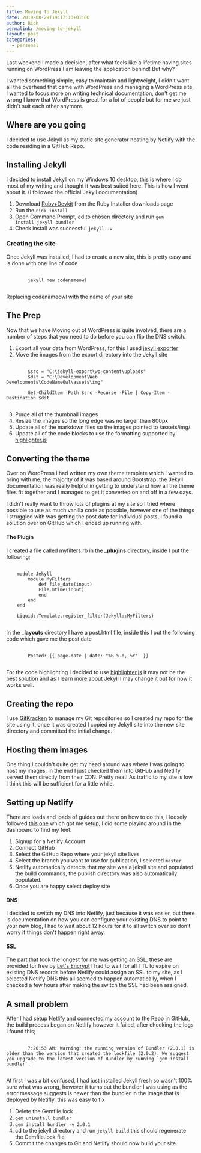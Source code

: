 ```yaml
---
title: Moving To Jekyll
date: 2019-08-29T19:17:13+01:00
author: Rich
permalink: /moving-to-jekyll
layout: post
categories:
  - personal
---
```


Last weekend I made a decision, after what feels like a lifetime having sites running on WordPress I am leaving the application behind! But why? 

I wanted something simple, easy to maintain and lightweight, I didn't want all the overhead that came with WordPress and managing a WordPress site, I wanted to focus more on writing technical documentation, don't get me wrong I know that WordPress is great for a lot of people but for me we just didn't suit each other anymore. 

## Where are you going

I decided to use Jekyll as my static site generator hosting by Netlify with the code residing in a GitHub Repo. 

## Installing Jekyll

I decided to install Jekyll on my Windows 10 desktop, this is where I do most of my writing and thought it was best suited here. This is how I went about it. (I followed the official Jekyll documentation) 

1. Download [Ruby+Devkit](https://rubyinstaller.org/downloads/) from the Ruby Installer downloads page
2. Run the <code>ridk install</code>
3. Open Command Prompt, cd to chosen directory and run <code>gem install jekyll bundler</code>
4. Check install was successful <code>jekyll -v</code>

### Creating the site

Once Jekyll was installed, I had to create a new site, this is pretty easy and is done with one line of code 

<pre>
    <code class="html">
        jekyll new codenameowl
    </code>
</pre>

Replacing codenameowl with the name of your site

## The Prep

Now that we have 
Moving out of WordPress is quite involved, there are a number of steps that you need to do before you can flip the DNS switch. 

1. Export all your data from WordPress, for this I used [jekyll exporter](https://wordpress.org/plugins/jekyll-exporter/)
2. Move the images from the export directory into the Jekyll site

<pre>
    <code class="ps">
        $src = "C:\jekyll-export\wp-content\uploads"
        $dst = "C:\Development\Web Developments\CodeNameOwl\assets\img"

        Get-ChildItem -Path $src -Recurse -File | Copy-Item -Destination $dst    
    </code>
</pre>

3. Purge all of the thumbnail images
4. Resize the images so the long edge was no larger than 800px
5. Update all of the markdown files so the images pointed to /assets/img/
6. Update all of the code blocks to use the formatting supported by [highlighter.js](https://highlightjs.org/usage/)

## Converting the theme

Over on WordPress I had written my own theme template which I wanted to bring with me, the majority of it was based around Bootstrap, the Jekyll documentation was really helpful in getting to understand how all the theme files fit together and I managed to get it converted on and off in a few days.

I didn't really want to throw lots of plugins at my site so I tried where possible to use as much vanilla code as possible, however one of the things I struggled with was getting the post date for individual posts, I found a solution over on GitHub which I ended up running with.

#### The Plugin

I created a file called myfilters.rb in the **_plugins** directory, inside I put the following;

<pre>
    <code class="ruby">
    module Jekyll
        module MyFilters
            def file_date(input)
            File.mtime(input)
            end
        end
    end

    Liquid::Template.register_filter(Jekyll::MyFilters)
  </code>
</pre>

In the **_layouts** directory I have a post.html file, inside this I put the following code which gave me the post date

<pre>
    <code class="html">
        <time>Posted: {{ page.date | date: "%B %-d, %Y"  }}</time>
    </code>
</pre>

For the code highlighting I decided to use [highlighter.js](https://highlightjs.org/usage/) it may not be the best solution and as I learn more about Jekyll I may change it but for now it works well.

## Creating the repo

I use [GitKracken](https://www.gitkraken.com) to manage my Git repositories so I created my repo for the site using it, once it was created I copied my Jekyll site into the new site directory and committed the initial change. 

## Hosting them images

One thing I couldn't quite get my head around was where I was going to host my images, in the end I just checked them into GitHub and Netlify served them directly from their CDN. Pretty neat! As traffic to my site is low I think this will be sufficient for a little while. 

## Setting up Netlify

There are loads and loads of guides out there on how to do this, I loosely followed [this one](https://www.chrisanthropic.com/blog/2018/migrating-blog-from-aws-stack-to-netlify/) which got me setup, I did some playing around in the dashboard to find my feet.

1. Signup for a Netlify Account
2. Connect GitHub
3. Select the GitHub Repo where your jekyll site lives
4. Select the branch you want to use for publication, I selected <code>master</code>
5. Netlify automatically detects that my site was a jekyll site and populated the build commands, the publish directory was also automatically populated.
6. Once you are happy select deploy site

#### DNS

I decided to switch my DNS into Netlify, just because it was easier, but there is documentation on how you can configure your existing DNS to point to your new blog, I had to wait about 12 hours for it to all switch over so don't worry if things don't happen right away.

#### SSL

The part that took the longest for me was getting an SSL, these are provided for free by [Let's Encrypt](https://letsencrypt.org) I had to wait for all TTL to expire on existing DNS records before Netlify could assign an SSL to my site, as I selected Netlify DNS this all seemed to happen automatically, when I checked a few hours after making the switch the SSL had been assigned.

## A small problem 

After I had setup Netlify and connected my account to the Repo in GitHub, the build process began on Netlify however it failed, after checking the logs I found this;

<pre>
    <code>
        7:20:53 AM: Warning: the running version of Bundler (2.0.1) is older than the version that created the lockfile (2.0.2). We suggest you upgrade to the latest version of Bundler by running `gem install bundler`.
    </code>
</pre>

At first I was a bit confused, I had just installed Jekyll fresh so wasn't 100% sure what was wrong, however it turns out the bundler I was using as the error message suggests is newer than the bundler in the image that is deployed by Netifly, this was easy to fix

1. Delete the Gemfile.lock
2. <code>gem uninstall bundler</code>
3. <code>gem install bundler -v 2.0.1</code>
4. cd to the jekyll directory and run <code>jekyll build</code> this should regenerate the Gemfile.lock file
5. Commit the changes to Git and Netlify should now build your site.
